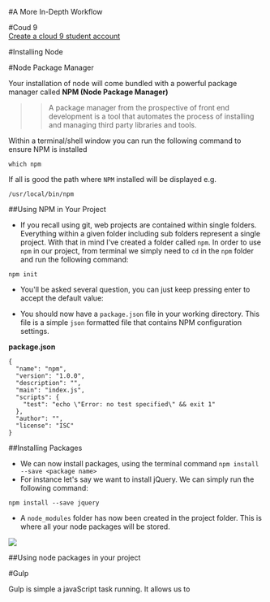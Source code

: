 #A More In-Depth Workflow 



#Coud 9 	
[Create a cloud 9 student account](https://c9.io/pricing)


#Installing Node




#Node Package Manager

Your installation of node will come bundled with a powerful package manager called **NPM (Node Package Manager)**


>> A package manager from the prospective of front end development      is a tool that automates the process of installing and managing third party libraries and tools.
	
Within a terminal/shell window you can run the following command to ensure NPM is installed


```
which npm

```

If all is good the path where `NPM` installed will be displayed e.g. 

```
/usr/local/bin/npm
```

##Using NPM in Your Project 

- If you recall using git, web projects are contained within single folders. Everything within a given folder including sub folders represent a single project. With that in mind I've created a folder called `npm`. In order to use `npm` in our project, from terminal we simply need to `cd` in the `npm` folder and run the following command:

```
npm init 

```

- You'll be asked several question, you can just keep pressing enter to accept the default value:

- You should now have a `package.json` file in your working directory. This file is a simple `json` formatted file that contains NPM configuration settings. 

**package.json**

```
{
  "name": "npm",
  "version": "1.0.0",
  "description": "",
  "main": "index.js",
  "scripts": {
    "test": "echo \"Error: no test specified\" && exit 1"
  },
  "author": "",
  "license": "ISC"
}
```

##Installing Packages

- We can now install packages, using the terminal command `npm install --save <package name>`
-  For  instance let's say we want to install jQuery. We can simply run the following command:

```
npm install --save jquery
``` 

-  A `node_modules` folder has now been created in the project folder. This is where all your node packages will be stored.

![](assets/jquery_install.png)



##Using node packages in your project






#Gulp 

Gulp is simple a javaScript task running. It allows us to 